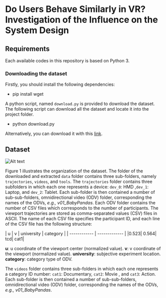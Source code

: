 # Do Users Behave Similarly in VR? Investigation of the Influence on the System Design

## Requirements
Each available codes in this repository is based on Python 3.

### Downloading the dataset

Firstly, you should install the following dependencies:

* pip install wget

A python script, named `download.py` is provided to download the dataset.
The following script can download all the dataset and locate it into the project folder.

* python download.py

Alternatively, you can download it with this [link](http://v-sense.scss.tcd.ie/Datasets/data_ucl_tcd.zip).

## Dataset

![Alt text](/image/organization.png "Folder tree composition of the introduced dataset for viewport trajectories of ODVs.")

Figure 1 illustrates the organization of the dataset. The folder of the downloaded and extracted `data` folder contains three sub-folders, namely `trajectories`, `videos`, and `tools`.  The `trajectories` folder contains three subfolders in which each one represents a device: `dev_0`: HMD ,`dev_1`: Laptop, and `dev_2`: Tablet. Each sub-folder is then contained a number of sub-sub-folders, omnidirectional video (ODV) folder, corresponding the names of the ODVs, *e.g., v01\_BabyPandas*. Each ODV folder contains the number of CSV files which corresponds to the number of participants.  The viewport trajectories are stored as comma-separated values (CSV) files in ASCII. The name of each CSV file specifies the participant ID, and each line of the CSV file has the following structure:

| u | v | university | category |
| ------------ | ------------- |
|0.523|	0.564| tcd|	cat1|

**u**: u coordinate of the viewport center (normalized value).
**v**:  v coordinate of the viewport (normalized value).
**university**: subjective experiment location.
**category**: category type of ODV.

The `videos` folder contains three sub-folders in which each one represents a category ID number: `cat1`: Documentary, `cat2`: Movie , and `cat3`: Action.  Each sub-folder is then contained a number of sub-sub-folders, omnidirectional video (ODV) folder, corresponding the names of the ODVs, *e.g., v01\_BabyPandas*. 